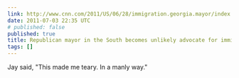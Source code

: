 ```yaml
---
link: http://www.cnn.com/2011/US/06/28/immigration.georgia.mayor/index.html?eref=rss_latest
date: 2011-07-03 22:35 UTC
# published: false
published: true
title: Republican mayor in the South becomes unlikely advocate for immigrants - CNN.com
tags: []
---
```


Jay said, "This made me teary. In a manly way."
